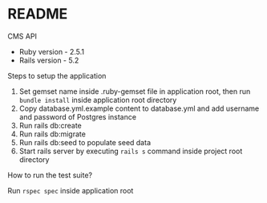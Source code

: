 # README

CMS API

* Ruby version - 2.5.1
* Rails version - 5.2

Steps to setup the application

1. Set gemset name inside .ruby-gemset file in application root, then run `bundle install` inside application root directory
2. Copy database.yml.example content to database.yml and add username and password of Postgres instance
3. Run rails db:create
4. Run rails db:migrate
5. Run rails db:seed to populate seed data
6. Start rails server by executing `rails s` command inside project root directory

How to run the test suite?

Run `rspec spec` inside application root

